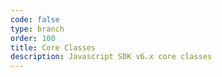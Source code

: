 ```yaml
---
code: false
type: branch
order: 100
title: Core Classes
description: Javascript SDK v6.x core classes
---
```

